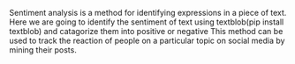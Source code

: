 Sentiment analysis is a method for identifying expressions in a piece of text.
Here we are going to identify the sentiment of text using textblob(pip install textblob) and catagorize them into positive or negative
This method can be used to track the reaction of people on a particular topic on social media by mining their posts.
